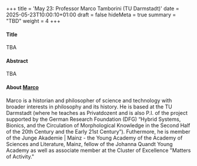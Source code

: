 +++
title = 'May 23: Professor Marco Tamborini (TU Darmstadt)'
date = 2025-05-23T10:00:10+01:00
draft = false
hideMeta = true
summary = "TBD"
weight = 4
+++
 

#### Title
TBA

#### Abstract
TBA 

 

#### About [Marco](https://sites.google.com/site/marcotamborinisite)

Marco is a historian and philosopher of science and technology with broader interests in philosophy and its history. He is based at the TU Darmstadt (where he teaches as Privatdozent and is also P.I. of the project supported by the German Research Foundation (DFG) “Hybrid Systems, Bionics, and the Circulation of Morphological Knowledge in the Second Half of the 20th Century and the Early 21st Century”). Futhermore, he is member of the Junge Akademie | Mainz - the Young Academy of the Academy of Sciences and Literature, Mainz, fellow of the Johanna Quandt Young Academy as well as associate member at the Cluster of Excellence "Matters of Activity."




